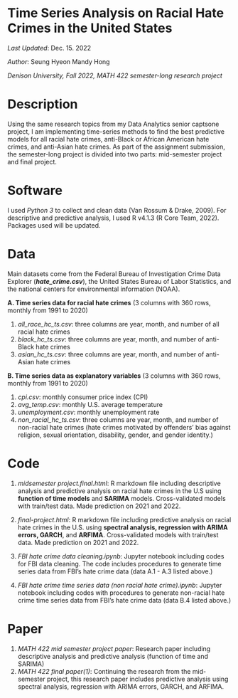 # Time Series Analysis on Racial Hate Crimes in the United States

*Last Updated*: Dec. 15. 2022

*Author*: Seung Hyeon Mandy Hong

*Denison University, Fall 2022, MATH 422 semester-long research project*

# Description
Using the same research topics from my Data Analytics senior captsone project, I am implementing time-series methods to find the best predictive models for all racial hate crimes, anti-Black or African American hate crimes, and anti-Asian hate crimes. As part of the assignment submission, the semester-long project is divided into two parts: mid-semester project and final project.

# Software
I used *Python 3* to collect and clean data (Van Rossum & Drake, 2009). For descriptive and predictive analysis, I used R v4.1.3 (R Core Team, 2022). Packages used will be updated.

# Data
Main datasets come from the Federal Bureau of Investigation Crime Data Explorer (***hate_crime.csv***), the United States Bureau of Labor Statistics, and the national centers for environmental information (NOAA).

**A. Time series data for racial hate crimes** (3 columns with 360 rows, monthly from 1991 to 2020)
1. *all_race_hc_ts.csv*: three columns are year, month, and number of all racial hate crimes
2. *black_hc_ts.csv*: three columns are year, month, and number of anti-Black hate crimes
3. *asian_hc_ts.csv*: three columns are year, month, and number of anti-Asian hate crimes

**B. Time series data as explanatory variables** (3 columns with 360 rows, monthly from 1991 to 2020)
1.  *cpi.csv*: monthly consumer price index (CPI)
2. *avg_temp.csv*: monthly U.S. average temperature
3. *unemployment.csv*: monthly unemployment rate
4. *non_racial_hc_ts.csv*: three columns are year, month, and number of non-racial hate crimes (hate crimes motivated by offenders’ bias against religion, sexual orientation, disability, gender, and gender identity.)


# Code

1. *midsemester project.final.html*: R markdown file including descriptive analysis and predictive analysis on racial hate crimes in the U.S using **function of time models** and **SARIMA** models. Cross-validated models with train/test data. Made prediction on 2021 and 2022.
2. *final-project.html*: R markdown file including predictive analysis on racial hate crimes in the U.S. using **spectral analysis, regression with ARIMA errors, GARCH**, and **ARFIMA**. Cross-validated models with train/test data. Made prediction on 2021 and 2022.

2. *FBI hate crime data cleaning.ipynb*: Jupyter notebook including codes for FBI data cleaning. The code includes procedures to generate time series data from FBI’s hate crime data (data A.1 - A.3 listed above.)

2. *FBI hate crime time series data (non racial hate crime).ipynb*: Jupyter notebook including codes with procedures to generate non-racial hate crime time series data from FBI’s hate crime data (data B.4 listed above.)

# Paper
1. *MATH 422 mid semester project paper*: Research paper including descriptive analysis and predictive analysis (function of time and SARIMA)
2. *MATH 422 final paper(1)*: Continuing the research from the mid-semester project, this research paper includes  predictive analysis using spectral analysis, regression with ARIMA errors, GARCH, and ARFIMA.
